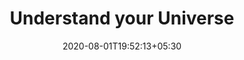---
title: "Understand your Universe"
date: 2020-08-01T19:52:13+05:30
description: "Stories and experiments that changed the world"
---